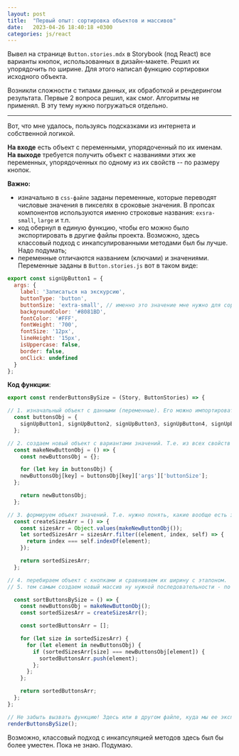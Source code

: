 ```yaml
---
layout: post
title:  "Первый опыт: сортировка объектов и массивов"
date:   2023-04-26 18:40:18 +0300
categories: js/react
---
```


Вывел на странице `Button.stories.mdx` в Storybook (под React) все варианты кнопок, использованных в дизайн-макете. Решил их упорядочить по ширине. Для этого написал функцию сортировки исходного объекта. 

Возникли сложности с типами данных, их обработкой и рендерингом результата. Первые 2 вопроса решил, как смог. Алгоритмы не применял. В эту тему нужно погружаться отдельно.

------  

Вот, что мне удалось, пользуясь подсказками из интернета и собственной логикой. 

**На входе** есть объект с переменными, упорядоченный по их именам.  
**На выходе** требуется получить объект с названиями этих же переменных, упорядоченных по одному из их свойств -- по размеру кнопок.

**Важно:** 
- изначально в `css-файле` заданы переменные, которые переводят числовые значения в пикселях в сроковые значения. В пропсах компонентов используются именно строковые названия: `exsra-small`, `large` и т.п.
- код обернул в единую функцию, чтобы его можно было экспортировать в другие файлы проекта. Возможно, здесь классовый подход с инкапсулированными методами был бы лучше. Надо подумать;
- переменные отличаются названием (ключами) и значениями. Переменные заданы в `Button.stories.js` вот в таком виде:

```js
export const signUpButton1 = {
  args: {
    label: 'Записаться на экскурсию',
    buttonType: 'button',
    buttonSize: 'extra-small', // именно это значение мне нужно для сортировки!!!
    backgroundColor: '#8081BD',
    fontColor: '#FFF',
    fontWeight: '700',
    fontSize: '12px',
    lineHeight: '15px',
    isUppercase: false,
    border: false,
    onClick: undefined
  }
};
```

**Код функции**:
```jsx
export const renderButtonsBySize = (Story, ButtonStories) => {

// 1. изначальный объект с данными (переменные). Его можно импортировать из БД через API;
  const buttonsObj = {
    signUpButton1, signUpButton2, signUpButton3, signUpButton4, signUpButton5, signUpButton6
  };

// 2. создаем новый объект с вариантами значений. Т.е. из всех свойств объекта вытаскиваем только нужные (ширину кнопки);
  const makeNewButtonObj = () => {
    const newButtonsObj = {};

    for (let key in buttonsObj) {
    newButtonsObj[key] = buttonsObj[key]['args']['buttonSize'];
  };

    return newButtonsObj;
  };

// 3. формируем объект значений. Т.е. нужно понять, какие вообще есть значения ширины кнопок. Это послужит эталоном для сравнения.
  const createSizesArr = () => {
    const sizesArr = Object.values(makeNewButtonObj());
    let sortedSizesArr = sizesArr.filter((element, index, self) => {
      return index === self.indexOf(element);
    });

    return sortedSizesArr;
  };

// 4. перебираем объект с кнопками и сравниваем их ширину с эталоном.
// 5. тем самым создаем новый массив ну нужной последовательности - по ширине кнопки. При этом сохраняем названия ключей. Именно они нам важны, чтобы конкатенировать их.

  const sortButtonsBySize = () => {
    const newButtonsObj = makeNewButtonObj();
    const sortedSizesArr = createSizesArr();

    const sortedButtonsArr = [];

    for (let size in sortedSizesArr) {
      for (let element in newButtonsObj) {
        if (sortedSizesArr[size] === newButtonsObj[element]) {
          sortedButtonsArr.push(element);
        };
      };
    };

    return sortedButtonsArr;
  };
};

// Не забыть вызвать функцию! Здесь или в другом файле, куда мы ее экспортируем.
renderButtonsBySize();

```

Возможно, классовый подход с инкапсуляцией методов здесь был бы более уместен. Пока не знаю. Подумаю.